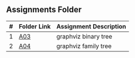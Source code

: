 ##  Assignments Folder

|   #   | Folder Link | Assignment Description |
| :---: | ----------- | ---------------------- |
|    1  |     [A03](https://github.com/jorcsan/4883-SoftwareTools-Santos/tree/main/Assignments/A01)        |    graphviz binary tree     | 
|    2  |     [A04]()        |    graphviz family tree     | 

